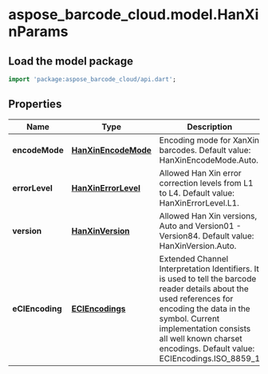 # aspose_barcode_cloud.model.HanXinParams

## Load the model package
```dart
import 'package:aspose_barcode_cloud/api.dart';
```

## Properties
Name | Type | Description | Notes
---- | ---- | ----------- | -----
**encodeMode** | [**HanXinEncodeMode**](HanXinEncodeMode.md) | Encoding mode for XanXin barcodes. Default value: HanXinEncodeMode.Auto. | [optional] [default to null]
**errorLevel** | [**HanXinErrorLevel**](HanXinErrorLevel.md) | Allowed Han Xin error correction levels from L1 to L4. Default value: HanXinErrorLevel.L1. | [optional] [default to null]
**version** | [**HanXinVersion**](HanXinVersion.md) | Allowed Han Xin versions, Auto and Version01 - Version84. Default value: HanXinVersion.Auto. | [optional] [default to null]
**eCIEncoding** | [**ECIEncodings**](ECIEncodings.md) | Extended Channel Interpretation Identifiers. It is used to tell the barcode reader details about the used references for encoding the data in the symbol. Current implementation consists all well known charset encodings. Default value: ECIEncodings.ISO_8859_1 | [optional] [default to null]

